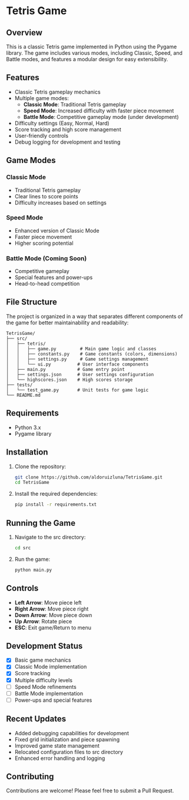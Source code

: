 # Tetris Game

## Overview
This is a classic Tetris game implemented in Python using the Pygame library. The game includes various modes, including Classic, Speed, and Battle modes, and features a modular design for easy extensibility.

## Features
- Classic Tetris gameplay mechanics
- Multiple game modes:
  - **Classic Mode**: Traditional Tetris gameplay
  - **Speed Mode**: Increased difficulty with faster piece movement
  - **Battle Mode**: Competitive gameplay mode (under development)
- Difficulty settings (Easy, Normal, Hard)
- Score tracking and high score management
- User-friendly controls
- Debug logging for development and testing

## Game Modes
### Classic Mode
- Traditional Tetris gameplay
- Clear lines to score points
- Difficulty increases based on settings

### Speed Mode
- Enhanced version of Classic Mode
- Faster piece movement
- Higher scoring potential

### Battle Mode (Coming Soon)
- Competitive gameplay
- Special features and power-ups
- Head-to-head competition

## File Structure
The project is organized in a way that separates different components of the game for better maintainability and readability:

```
TetrisGame/
├── src/
│   ├── tetris/
│   │   ├── game.py         # Main game logic and classes
│   │   ├── constants.py    # Game constants (colors, dimensions)
│   │   ├── settings.py     # Game settings management
│   │   └── ui.py          # User interface components
│   ├── main.py            # Game entry point
│   ├── settings.json      # User settings configuration
│   └── highscores.json    # High scores storage
├── tests/
│   └── test_game.py       # Unit tests for game logic
└── README.md
```

## Requirements
- Python 3.x
- Pygame library

## Installation
1. Clone the repository:
   ```bash
   git clone https://github.com/aldoruizluna/TetrisGame.git
   cd TetrisGame
   ```

2. Install the required dependencies:
   ```bash
   pip install -r requirements.txt
   ```

## Running the Game
1. Navigate to the src directory:
   ```bash
   cd src
   ```

2. Run the game:
   ```bash
   python main.py
   ```

## Controls
- **Left Arrow**: Move piece left
- **Right Arrow**: Move piece right
- **Down Arrow**: Move piece down
- **Up Arrow**: Rotate piece
- **ESC**: Exit game/Return to menu

## Development Status
- [x] Basic game mechanics
- [x] Classic Mode implementation
- [x] Score tracking
- [x] Multiple difficulty levels
- [ ] Speed Mode refinements
- [ ] Battle Mode implementation
- [ ] Power-ups and special features

## Recent Updates
- Added debugging capabilities for development
- Fixed grid initialization and piece spawning
- Improved game state management
- Relocated configuration files to src directory
- Enhanced error handling and logging

## Contributing
Contributions are welcome! Please feel free to submit a Pull Request.
